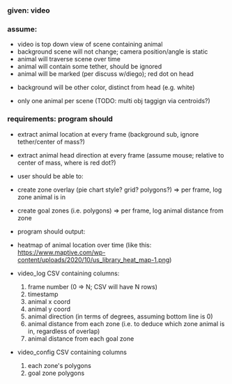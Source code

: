 ### given: video 
### assume: 
- video is top down view of scene containing animal 
- background scene will not change; camera position/angle is static
- animal will traverse scene over time
- animal will contain some tether, should be ignored
- animal will be marked (per discuss w/diego); red dot on head
* background will be other color, distinct from head (e.g. white) 
- only one animal per scene (TODO: multi obj taggign via centroids?)



### requirements: program should
- extract animal location at every frame (background sub, ignore tether/center of mass?)
- extract animal head direction at every frame (assume mouse; relative to center of mass, where is red dot?)


- user should be able to:
* create zone overlay (pie chart style? grid? polygons?) => per frame, log zone animal is in

* create goal zones (i.e. polygons) => per frame, log animal distance from zone 

- program should output:
* heatmap of animal location over time (like this: https://www.maptive.com/wp-content/uploads/2020/10/us_library_heat_map-1.png)

* video_log CSV containing columns:
    1. frame number (0 => N; CSV will have N rows) 
    2. timestamp
    3. animal x coord
    4. animal y coord
    5. animal direction (in terms of degrees, assuming bottom line is 0)
    6. animal distance from each zone (i.e. to deduce which zone animal is in, regardless of overlap)
    7. animal distance from each goal zone 

* video_config CSV containing columns
    1. each zone's polygons 
    2. goal zone polygons